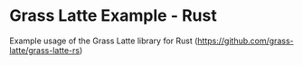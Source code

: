 # Grass Latte Example - Rust

Example usage of the Grass Latte library for Rust (https://github.com/grass-latte/grass-latte-rs)
